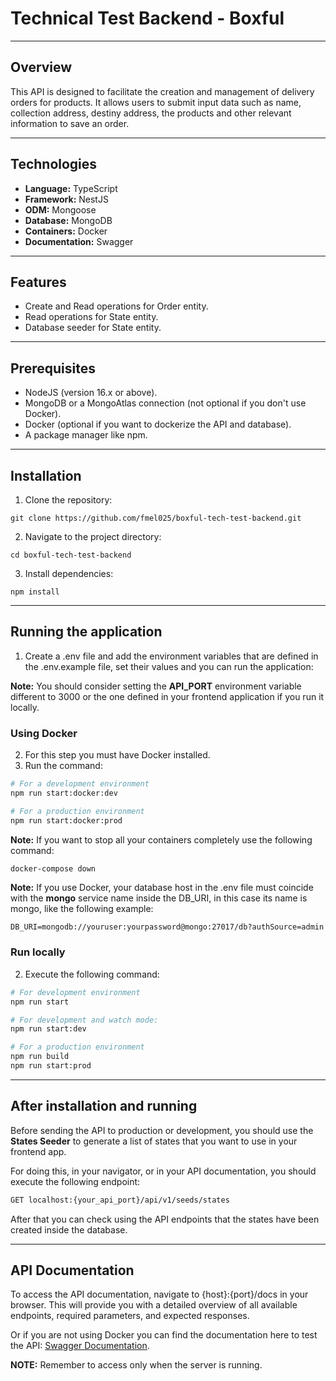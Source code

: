 # Technical Test Backend - Boxful

---

## Overview

This API is designed to facilitate the creation and management of delivery orders for products. It allows users to submit input data such as name, collection address, destiny address, the products and other relevant information to save an order.

---

## Technologies

- <b>Language:</b> TypeScript
- <b>Framework:</b> NestJS
- <b>ODM:</b> Mongoose
- <b>Database:</b> MongoDB
- <b>Containers:</b> Docker
- <b>Documentation:</b> Swagger

--- 
## Features

- Create and Read operations for Order entity.
- Read operations for State entity.
- Database seeder for State entity.

---
## Prerequisites

- NodeJS (version 16.x or above).
- MongoDB or a MongoAtlas connection (not optional if you don't use Docker).
- Docker (optional if you want to dockerize the API and database).
- A package manager like npm.

---
## Installation

1. Clone the repository:
```
git clone https://github.com/fmel025/boxful-tech-test-backend.git
```
2. Navigate to the project directory:
```
cd boxful-tech-test-backend
```
3. Install dependencies:
```
npm install
``` 

---
## Running the application

1. Create a .env file and add the environment variables that are defined in the .env.example file, set their values and you can run the application:

<b>Note:</b> You should consider setting the <b>API_PORT</b> environment variable different to 3000 or the one defined in your frontend application if you run it locally.

### Using Docker

2. For this step you must have Docker installed.
3. Run the command:
```bash
# For a development environment
npm run start:docker:dev

# For a production environment
npm run start:docker:prod
```

<b>Note:</b> If you want to stop all your containers completely use the following command:
```bash
docker-compose down
```

<b>Note:</b> If you use Docker, your database host in the .env file must coincide with the <b>mongo</b> service name inside the DB_URI, in this case its name is mongo, like the following example:
```
DB_URI=mongodb://youruser:yourpassword@mongo:27017/db?authSource=admin
```

### Run locally

2. Execute the following command:
```bash
# For development environment
npm run start

# For development and watch mode:
npm run start:dev

# For a production environment
npm run build
npm run start:prod
```

---
## After installation and running

Before sending the API to production or development, you should use the <b>States Seeder</b> to generate a list of states that you want to use in your frontend app.

For doing this, in your navigator, or in your API documentation, you should execute the following endpoint:

```bash
GET localhost:{your_api_port}/api/v1/seeds/states
```

After that you can check using the API endpoints that the states have been created inside the database.

---
## API Documentation

To access the API documentation, navigate to {host}:{port}/docs in your browser. This will provide you with a detailed overview of all available endpoints, required parameters, and expected responses.

Or if you are not using Docker you can find the documentation here to test the API: [Swagger Documentation](http://localhost:8080/docs).

<b>NOTE:</b> Remember to access only when the server is running.